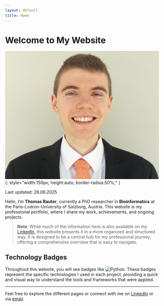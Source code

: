 ```yaml
---
layout: default
title: Home
---
```


# Welcome to My Website

![Thomas Rauter](photo_Rauter.jpg){: style="width:150px; height:auto; border-radius:50%;" }

Last updated: 28.06.2025

Hello, I’m **Thomas Rauter**, currently a PhD researcher in **Bioinformatics** at the 
Paris-Lodron-University of Salzburg, Austria. This website is my 
professional portfolio, where I share my work, achievements, and ongoing projects.

> **Note**: While much of the information here is also available on my 
> [LinkedIn](https://www.linkedin.com/in/thomas-rauter-003583281), this website presents it in a more
> organized and structured way. It is designed to be a central hub for my professional journey, 
> offering a comprehensive overview that is easy to navigate.


## Technology Badges
Throughout this website, you will see badges like 
![Python](https://img.shields.io/badge/Python-yellow?style=flat&logo=python&logoColor=white). These
badges represent the specific technologies I used in each project, providing a quick and visual way
to understand the tools and frameworks that were applied.

---

Feel free to explore the different pages or connect with me on 
[LinkedIn](https://www.linkedin.com/in/thomas-rauter-003583281) or via 
[email](mailto:rauterthomas0@gmail.com).
